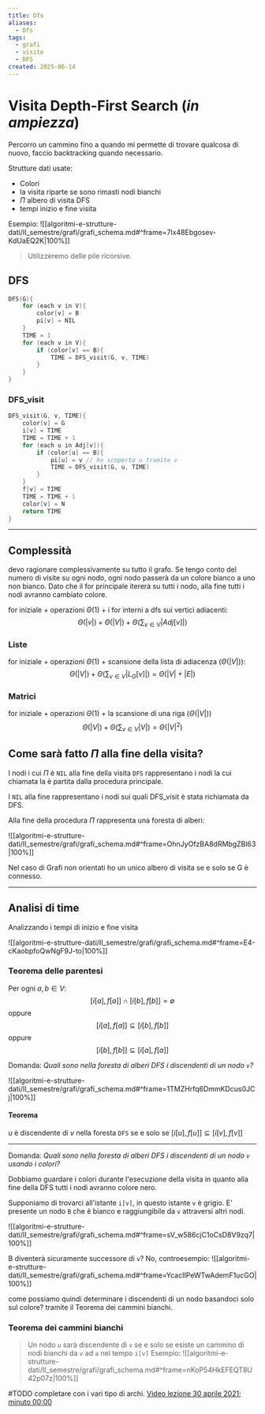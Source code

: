 ```yaml
---
title: Dfs
aliases:
  - Dfs
tags:
  - grafi
  - visite
  - DFS
created: 2025-06-14
---
```

# Visita Depth-First Search (_in ampiezza_)


Percorro un cammino fino a quando mi permette di trovare qualcosa di nuovo, faccio backtracking quando necessario.

Strutture dati usate:
- Colori
- la visita riparte se sono rimasti nodi bianchi
- $\Pi$ albero di visita DFS
- tempi inizio e fine visita

Esempio:
![[algoritmi-e-strutture-dati/II_semestre/grafi/grafi_schema.md#^frame=7lx48Ebgosev-KdUaEQ2K|100%]]

>Utilizzeremo delle pile ricorsive.


## DFS
```c
DFS(G){
	for (each v in V){
		color[v] = B
		pi[v] = NIL
	}
	TIME = 1
	for (each v in V){
		if (color[v] == B){
			TIME = DFS_visit(G, v, TIME)
		}
	}
}
```


### DFS_visit
```c
DFS_visit(G, v, TIME){
	color[v] = G
	i[v] = TIME
	TIME = TIME + 1
	for (each u in Adj[v]){
		if (color[u] == B){
			pi[u] = v // ho scoperto u tramite v
			TIME = DFS_visit(G, u, TIME)
		}
	}
	f[v] = TIME
	TIME = TIME + 1
	color[v] = N
	return TIME
}
```

---

## Complessità
devo ragionare complessivamente su tutto il grafo.
Se tengo conto del numero di visite su ogni nodo, ogni nodo passerà da un colore bianco a uno non bianco. Dato che il for principale itererà su tutti i nodo, alla fine tutti i nodi avranno cambiato colore.

for iniziale + operazioni $\Theta(1)$ + i for interni a dfs sui vertici adiacenti:
$$
\Theta(|v|) + \Theta(|V|) + \Theta(\sum_{v\in V}|Adj[v]|)
$$

### Liste
for iniziale + operazioni $\Theta(1)$ + scansione della lista di adiacenza ($\Theta(|V|)$):
$$
\Theta(|V|) + \Theta(\sum_{v\in V}|L_G[v]|) = \Theta(|V| + |E|)
$$


### Matrici
for iniziale + operazioni $\Theta(1)$ + la scansione di una riga ($\Theta(|V|)$)
$$
\Theta(|V|) + \Theta(\sum_{v\in V}|V|)= \Theta({|V|}^2)
$$



## Come sarà fatto $\Pi$ alla fine della visita?

I nodi i cui $\Pi$ è `NIL`  alla fine della visita `DFS` rappresentano i nodi la cui chiamata la è partita dalla procedura principale.

I `NIL` alla fine rappresentano i nodi sui quali DFS_visit è stata richiamata da DFS.


Alla fine della procedura $\Pi$ rappresenta una foresta di alberi:

![[algoritmi-e-strutture-dati/II_semestre/grafi/grafi_schema.md#^frame=OhnJyOfzBA8dRMbgZBl63|100%]]

Nel caso di Grafi non orientati ho un unico albero di visita se e solo se G è connesso.

---

## Analisi di time

Analizzando i tempi di inizio e fine visita

![[algoritmi-e-strutture-dati/II_semestre/grafi/grafi_schema.md#^frame=E4-cKaobpfoQwNgF9J-to|100%]]

### Teorema delle parentesi

Per ogni $a,b \in V$:
$$
[i[a], f[a]] \cap [i[b], f[b]] = \emptyset
$$ oppure
$$
[i[a], f[a]] \subseteq [i[b], f[b]]
$$
oppure
$$
[i[b], f[b]] \subseteq [i[a], f[a]]
$$

Domanda: _Quali sono nella foresta di alberi DFS i discendenti di un nodo `v`?_

![[algoritmi-e-strutture-dati/II_semestre/grafi/grafi_schema.md#^frame=1TMZHrfq6DmmKDcus0JCj|100%]]

#### Teorema
$u$ è discendente di $v$ nella foresta `DFS` se e solo se $[i[u], f[u]] \subseteq [i[v], f[v]]$

---

Domanda: _Quali sono nella foresta di alberi DFS i discendenti di un nodo `v` usando i colori?_

Dobbiamo guardare i colori durante l'esecuzione della visita in quanto alla fine della DFS tutti i nodi avranno colore nero.

Supponiamo di trovarci all'istante `i[v]`, in questo istante `v` è grigio. E' presente un nodo `B` che è bianco e raggiungibile da `v` attraversi altri nodi.

![[algoritmi-e-strutture-dati/II_semestre/grafi/grafi_schema.md#^frame=sV_w586cjC1oCsD8V9zq7|100%]]

B diventerà sicuramente successore di `v`?
No, controesempio:
![[algoritmi-e-strutture-dati/II_semestre/grafi/grafi_schema.md#^frame=YcacIIPeWTwAdemF1ucGO|100%]]


come possiamo quindi determinare i discendenti di un nodo basandoci solo sul colore?
tramite il Teorema dei cammini bianchi.

### Teorema dei cammini bianchi

>Un nodo `u` sarà discendente di `v` se e solo se esiste un cammino di nodi bianchi da `v` ad `a` nel tempo `i[v]`
>Esempio:
>![[algoritmi-e-strutture-dati/II_semestre/grafi/grafi_schema.md#^frame=nKoP54HkEFEQT8U42p07z|100%]]


#TODO completare con i vari tipo di archi. [Video lezione 30 aprile 2021; minuto 00:00](https://uniudamce.sharepoint.com/sites/117802-ALGORITMIESTRUTTUREDATIELABORATORIO/_layouts/15/stream.aspx?id=%2Fsites%2F117802%2DALGORITMIESTRUTTUREDATIELABORATORIO%2FDocumenti%20condivisi%2FGeneral%2FRecordings%2FASD%20lezione%2046%2Emp4&referrer=StreamWebApp%2EWeb&referrerScenario=AddressBarCopied%2Eview%2Ef24c08ff%2D25ae%2D4221%2Dadd5%2Dde1938c2cc16)